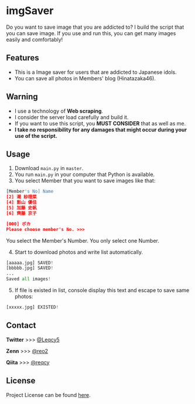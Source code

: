 # imgSaver
Do you want to save image that you are addicted to? I build the script that you can save image. If you use and run this, you can get many images easily and comfortably!

## Features
- This is a Image saver for users that are addicted to Japanese idols.
- You can save all photos in Members' blog (Hinatazaka46).

## Warning
- I use a technology of **Web scraping**.
- I consider the server load carefully and build it.
- If you want to use this script, you **MUST CONSIDER** that as well as me.
- **I take no responsibility for any damages that might occur during your use of the script.**

## Usage
1. Download `main.py` in `master`.
2. You run `main.py` in your computer that Python is available.
3. You select Member that you want to save images like that:
```Python
[Member's No] Name
[2] 潮 紗理菜  
[4] 影山 優佳  
[5] 加藤 史帆  
[6] 齊藤 京子  

[000] ポカ
Please choose member's No. >>>
```
You select the Member's Number. You only select one Number.

4. Start to download photos and write list automatically.
```Python
[aaaaa.jpg] SAVED!
[bbbbb.jpg] SAVED!
...
Saved all images!
```
5. If file is existed in list, console display this text and escape to save same photos:
```Python
[xxxxx.jpg] EXISTED!
```

## Contact
**Twitter** >>> [@Leqcy5](https://twitter.com/leqcy5?s=21)

**Zenn** >>> [@reo2](https://zenn.dev/reo2)

**Qiita** >>> [@reqcy](https://qiita.com/reqcy)

## License
Project License can be found [here]().
